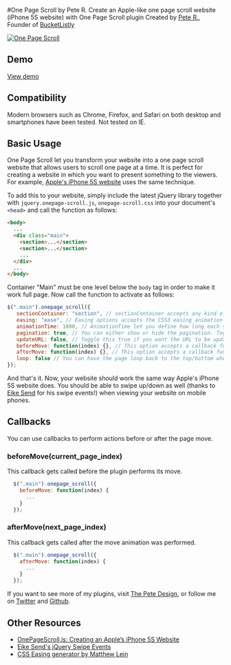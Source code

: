 #One Page Scroll by Pete R.
Create an Apple-like one page scroll website (iPhone 5S website) with One Page Scroll plugin
Created by [Pete R.](http://www.thepetedesign.com), Founder of [BucketListly](http://www.bucketlistly.com)

[![One Page Scroll](http://www.thepetedesign.com/images/onepage_scroll_image.png "One Page Scroll")](http://www.thepetedesign.com/demos/onepage_scroll_demo.html)

## Demo
[View demo](http://www.thepetedesign.com/demos/onepage_scroll_demo.html)

## Compatibility
Modern browsers such as Chrome, Firefox, and Safari on both desktop and smartphones have been tested. Not tested on IE.

## Basic Usage
One Page Scroll let you transform your website into a one page scroll website that allows users to scroll one page at a time. It is perfect for creating a website in which you want to present something to the viewers. For example, [Apple's iPhone 5S website](http://www.apple.com/iphone-5s/) uses the same technique.


To add this to your website, simply include the latest jQuery library together with `jquery.onepage-scroll.js`, `onepage-scroll.css` into your document's `<head>` and call the function as follows:

````html
<body>
  ...
  <div class="main">
    <section>...</section>
    <section>...</section>
    ...
  </div>
  ...
</body>
````
Container "Main" must be one level below the `body` tag in order to make it work full page. Now call the function to activate as follows:
 
````javascript
$(".main").onepage_scroll({
   sectionContainer: "section", // sectionContainer accepts any kind of selector in case you don't want to use section
   easing: "ease", // Easing options accepts the CSS3 easing animation such "ease", "linear", "ease-in", "ease-out", "ease-in-out", or even cubic bezier value such as "cubic-bezier(0.175, 0.885, 0.420, 1.310)"
   animationTime: 1000, // AnimationTime let you define how long each section takes to animate
   pagination: true, // You can either show or hide the pagination. Toggle true for show, false for hide.
   updateURL: false, // Toggle this true if you want the URL to be updated automatically when the user scroll to each page.
   beforeMove: function(index) {}, // This option accepts a callback function. The function will be called before the page moves.
   afterMove: function(index) {}, // This option accepts a callback function. The function will be called after the page moves.
   loop: false // You can have the page loop back to the top/bottom when the user navigates at up/down on the first/last page.
});
````
And that's it. Now, your website should work the same way Apple's iPhone 5S website does. You should be able to swipe up/down as well (thanks to [Eike Send](https://github.com/eikes) for his swipe events!) when viewing your website on mobile phones.

## Callbacks
You can use callbacks to perform actions before or after the page move.

### beforeMove(current_page_index)
This callback gets called before the plugin performs its move.

````javascript
  $(".main").onepage_scroll({
    beforeMove: function(index) {
      ...
    }
  });
````

### afterMove(next_page_index)
This callback gets called after the move animation was performed.

````javascript
  $(".main").onepage_scroll({
    afterMove: function(index) {
      ...
    }
  });
````

If you want to see more of my plugins, visit [The Pete Design](http://www.thepetedesign.com/#design), or follow me on [Twitter](http://www.twitter.com/peachananr) and [Github](http://www.github.com/peachananr).

## Other Resources
- [OnePageScroll.js: Creating an Apple’s iPhone 5S Website](http://www.onextrapixel.com/2013/09/18/onepagescroll-js-creating-an-apples-iphone-5s-website/)
- [Eike Send's jQuery Swipe Events](https://github.com/eikes/jquery.swipe-events.js)
- [CSS Easing generator by Matthew Lein](http://matthewlein.com/ceaser/)
